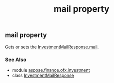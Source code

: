 ﻿---
title: mail property
second_title: Aspose.Finance for Python via .NET API References
description: 
type: docs
weight: 40
url: /python-net/aspose.finance.ofx.investment/investmentmailresponse/mail/
is_root: false
---

## mail property


Gets or sets the [InvestmentMailResponse.mail](/finance/python-net/aspose.finance.ofx.investment/investmentmailresponse#mail).

### See Also
* module [aspose.finance.ofx.investment](../../)
* class [InvestmentMailResponse](/finance/python-net/aspose.finance.ofx.investment/investmentmailresponse)
